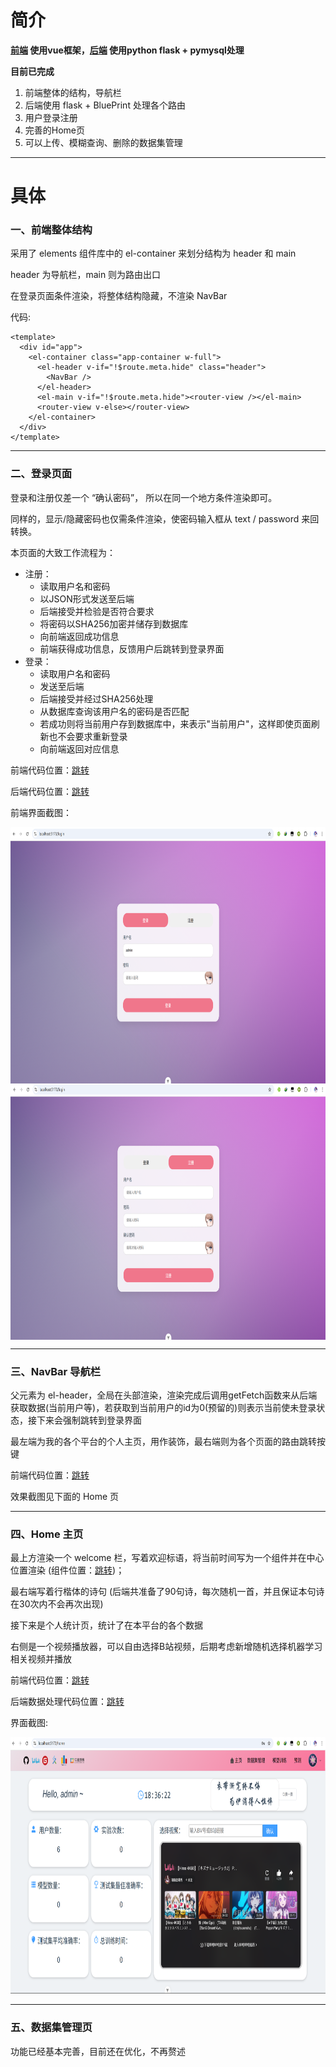 # 简介

**[前端](../vue/) 使用vue框架，[后端](../flask/) 使用python flask + pymysql处理**  

**目前已完成**
1. 前端整体的结构，导航栏
2. 后端使用 flask + BluePrint 处理各个路由
3. 用户登录注册
4. 完善的Home页
5. 可以上传、模糊查询、删除的数据集管理

  ---
# 具体
### 一、前端整体结构
采用了 elements 组件库中的 el-container 来划分结构为 header 和 main 

header 为导航栏，main 则为路由出口

在登录页面条件渲染，将整体结构隐藏，不渲染 NavBar

代码:
```vue
<template>
  <div id="app">
    <el-container class="app-container w-full">
      <el-header v-if="!$route.meta.hide" class="header">
        <NavBar />
      </el-header>
      <el-main v-if="!$route.meta.hide"><router-view /></el-main>
      <router-view v-else></router-view>
    </el-container>
  </div>
</template>
```
---
### 二、登录页面
登录和注册仅差一个 “确认密码”， 所以在同一个地方条件渲染即可。

同样的，显示/隐藏密码也仅需条件渲染，使密码输入框从 text / password 来回转换。

本页面的大致工作流程为：

- 注册：
  - 读取用户名和密码
  - 以JSON形式发送至后端
  - 后端接受并检验是否符合要求
  - 将密码以SHA256加密并储存到数据库
  - 向前端返回成功信息
  - 前端获得成功信息，反馈用户后跳转到登录界面
- 登录：
  - 读取用户名和密码
  - 发送至后端
  - 后端接受并经过SHA256处理
  - 从数据库查询该用户名的密码是否匹配
  - 若成功则将当前用户存到数据库中，来表示"当前用户"，这样即使页面刷新也不会要求重新登录
  - 向前端返回对应信息

前端代码位置：[跳转](../vue/src/views/Login.vue)  

后端代码位置：[跳转](../flask/user/login.py)

前端界面截图：
<div style="display:flex; flex-direction: column;">
<img src = "../assets/image/login.png" width="800px" height="410px">
<img src = "../assets/image/register.png" width="800px" height="410px">
</div>


---

### 三、NavBar 导航栏

父元素为 el-header，全局在头部渲染，渲染完成后调用getFetch函数来从后端获取数据(当前用户等)，若获取到当前用户的id为0(预留的)则表示当前使未登录状态，接下来会强制跳转到登录界面

最左端为我的各个平台的个人主页，用作装饰，最右端则为各个页面的路由跳转按键

前端代码位置：[跳转](../vue/src/components/NavBar.vue)

效果截图见下面的 Home 页

---

### 四、Home 主页

最上方渲染一个 welcome 栏，写着欢迎标语，将当前时间写为一个组件并在中心位置渲染 (组件位置：[跳转](../vue/src/components/myClock.vue))；

最右端写着行楷体的诗句 (后端共准备了90句诗，每次随机一首，并且保证本句诗在30次内不会再次出现)

接下来是个人统计页，统计了在本平台的各个数据

右侧是一个视频播放器，可以自由选择B站视频，后期考虑新增随机选择机器学习相关视频并播放

前端代码位置：[跳转](../vue/src/views/Home.vue)

后端数据处理代码位置：[跳转](../flask/user/get_data.py)

界面截图:

<img src = ../assets/image/home.png width="800" height = "410">

---

### 五、数据集管理页

功能已经基本完善，目前还在优化，不再赘述